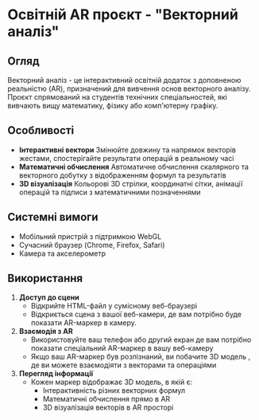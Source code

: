 # Освітній AR проєкт - "Векторний аналіз"

## Огляд
Векторний аналіз - це інтерактивний освітній додаток з доповненою реальністю (AR), призначений для вивчення основ векторного аналізу. Проєкт спрямований на студентів технічних спеціальностей, які вивчають вищу математику, фізику або комп'ютерну графіку.

## Особливостi
- **Інтерактивні вектори** Змінюйте довжину та напрямок векторів жестами, спостерігайте результати операцій в реальному часі
- **Математичні обчислення** Автоматичне обчислення скалярного та векторного добутку з відображенням формул та результатів
- **3D візуалізація** Кольорові 3D стрілки, координатні сітки, анімації операцій та підписи з математичними позначеннями

## Системні вимоги
- Мобільний пристрій з підтримкою WebGL
- Сучасний браузер (Chrome, Firefox, Safari)
- Камера та акселерометр

## Використання
1. **Доступ до сцени**
   - Вiдкрийте HTML-файл у сумiсному веб-браузерi
   - Відкриється сцена з вашої веб-камери, де вам потрібно буде показати AR-маркер в камеру.
2. **Взаємодiя з AR**
   - Використовуйте ваш телефон або другий екран де вам потрібно показати спеціальний AR-маркер в вашу веб-камеру
   - Якщо ваш AR-маркер був розпізнаний, ви побачите 3D модель , де ви можете взаємодіяти з векторами та операціями
3. **Перегляд iнформацiї**
   - Кожен маркер відображає 3D модель, в якій є:
     - Інтерактивність різних векторних формул
     - Математичні обчислення прямо в AR
     - 3D візуалізація векторів в AR просторі
